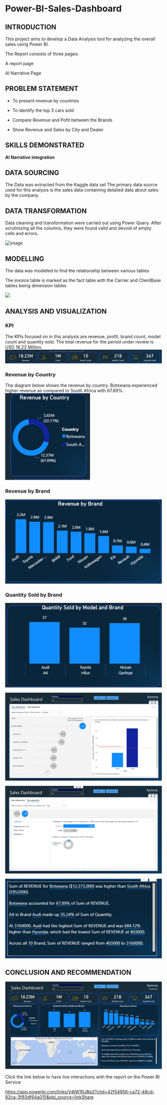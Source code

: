 # Power-BI-Sales-Dashboard

## INTRODUCTION
This project aims to develop a Data Analysis tool for analyzing the overall sales  using Power BI.

The Report consists of three pages:

A report page

AI Narrative Page


## PROBLEM STATEMENT
- To  present revenue by countries
  
- To identify the top 3 cars sold

- Compare Revenue and Pofit between the Brands
  
- Show Revenue and Sales by City and Dealer

## SKILLS DEMONSTRATED

**AI Narrative integration** 

## DATA SOURCING
The Data was extracted from the Kaggle data set
The primary data source used for this analysis is the sales data containing detailed data about sales by the company.

## DATA TRANSFORMATION
Data cleaning and transformation were carried out using Power Query. After scrutinizing all the columns, they were found valid and devoid of empty cells and errors.


![image](https://github.com/zezor/Power-BI-Logistics-Dashboard/assets/39943217/d664b2e2-99ce-4c82-b222-ee34e6acbfa8)

## MODELLING
The data was modelled to find the relationship between various tables

The invoice table is marked as the fact table with the Carrier and ClientBase tables being dimension tables

![](Model_LD.png)

## ANALYSIS AND VISUALIZATION
### KPI 
The KPIs focused on in this analysis are revenue, profit, brand count, model count and quantity sold.
The total revenue for the period under review is USD 18.23 Million.
![](KPI.png)


### Revenue by Country
The diagram below shows the revenue by country. Botswana experienced higher revenue as compared to South Africa with 67.89%.
![](Revenue_byCountry.png)


### Revenue by Brand
![](Revenue_by_brand.png)

### Quantity Sold by Brand
![](Quantity_sold_by_brand.png)


![](Narrative_Page_1.png)


![](Narrative_Page_2.png)


![](Narrative_Tile.png)


## CONCLUSION AND RECOMMENDATION
![](Report_SD.png)


Click the link below to have live interactions with the report on the Power BI Service

<https://app.powerbi.com/links/V4IW1RJBp2?ctid=42f54956-ca72-48cd-82ca-3f93df64a015&pbi_source=linkShare>

